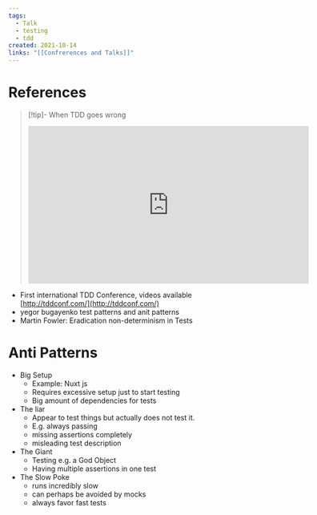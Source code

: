 ```yaml
---
tags:
  - Talk
  - testing
  - tdd
created: 2021-10-14
links: "[[Confrerences and Talks]]"
---
```

# References

> [!tip]- When TDD goes wrong
> <iframe width="560" height="315" src="https://www.youtube.com/embed/UWtEVKVPBQ0?si=3ElPQDuXJhzp8is6" title="YouTube video player" frameborder="0" allow="accelerometer; autoplay; clipboard-write; encrypted-media; gyroscope; picture-in-picture; web-share" referrerpolicy="strict-origin-when-cross-origin" allowfullscreen></iframe>
- First international TDD Conference, videos available [http://tddconf.com/](http://tddconf.com/)
- yegor bugayenko test patterns and anit patterns
- Martin Fowler: Eradication non-determinism in Tests

# Anti Patterns

- Big Setup
    - Example: Nuxt js
    - Requires excessive setup just to start testing
    - Big amount of dependencies for tests
- The liar
    - Appear to test things but actually does not test it.
    - E.g. always passing
    - missing assertions completely
    - misleading test description
- The Giant
    - Testing e.g. a God Object
    - Having multiple assertions in one test
- The Slow Poke
    - runs incredibly slow
    - can perhaps be avoided by mocks
    - always favor fast tests

